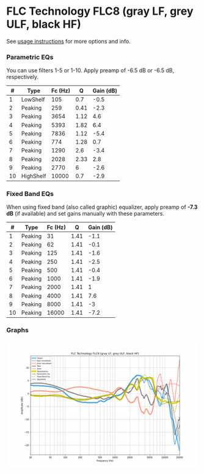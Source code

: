 # FLC Technology FLC8 (gray LF, grey ULF, black HF)
See [usage instructions](https://github.com/jaakkopasanen/AutoEq#usage) for more options and info.

### Parametric EQs
You can use filters 1-5 or 1-10. Apply preamp of -6.5 dB or -6.5 dB, respectively.

|   # | Type      |   Fc (Hz) |    Q |   Gain (dB) |
|-----|-----------|-----------|------|-------------|
|   1 | LowShelf  |       105 | 0.7  |        -0.5 |
|   2 | Peaking   |       259 | 0.41 |        -2.3 |
|   3 | Peaking   |      3654 | 1.12 |         4.6 |
|   4 | Peaking   |      5393 | 1.82 |         6.4 |
|   5 | Peaking   |      7836 | 1.12 |        -5.4 |
|   6 | Peaking   |       774 | 1.28 |         0.7 |
|   7 | Peaking   |      1290 | 2.6  |        -3.4 |
|   8 | Peaking   |      2028 | 2.33 |         2.8 |
|   9 | Peaking   |      2770 | 6    |        -2.6 |
|  10 | HighShelf |     10000 | 0.7  |        -2.9 |

### Fixed Band EQs
When using fixed band (also called graphic) equalizer, apply preamp of **-7.3 dB** (if available) and set gains manually with these parameters.

|   # | Type    |   Fc (Hz) |    Q |   Gain (dB) |
|-----|---------|-----------|------|-------------|
|   1 | Peaking |        31 | 1.41 |        -1.1 |
|   2 | Peaking |        62 | 1.41 |        -0.1 |
|   3 | Peaking |       125 | 1.41 |        -1.6 |
|   4 | Peaking |       250 | 1.41 |        -2.5 |
|   5 | Peaking |       500 | 1.41 |        -0.4 |
|   6 | Peaking |      1000 | 1.41 |        -1.9 |
|   7 | Peaking |      2000 | 1.41 |         1   |
|   8 | Peaking |      4000 | 1.41 |         7.6 |
|   9 | Peaking |      8000 | 1.41 |        -3   |
|  10 | Peaking |     16000 | 1.41 |        -7.2 |

### Graphs
![](./FLC%20Technology%20FLC8%20(gray%20LF,%20grey%20ULF,%20black%20HF).png)
